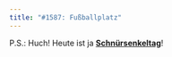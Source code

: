 ```yaml
---
title: "#1587: Fußballplatz"
---
```


P.S.:
Huch! Heute ist ja <a href="http://www.fonflatter.de/kalender"><strong>Schnürsenkeltag</strong></a>!

